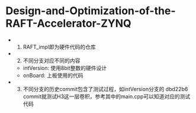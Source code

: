 # Design-and-Optimization-of-the-RAFT-Accelerator-ZYNQ

- 1. RAFT_impl即为硬件代码的仓库
  
- 2. 不同分支对应不同的内容
  - intVersion: 使用8bit整数的硬件设计
  - onBoard: 上板使用的代码

- 3. 不同分支的历史commit包含了测试过程，如intVersion分支的 dbd22b6 commit就测试H3这一层卷积，参考其中的main.cpp可以知道对应的测试代码
